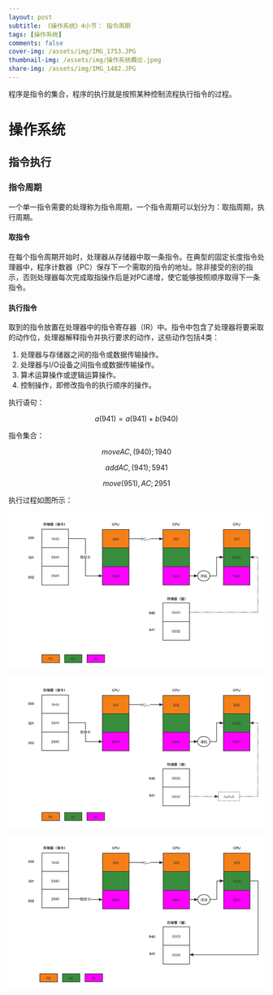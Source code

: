 ```yaml
---
layout: post
subtitle: 《操作系统》4小节： 指令周期
tags: [操作系统]
comments: false
cover-img: /assets/img/IMG_1753.JPG
thumbnail-img: /assets/img/操作系统概论.jpeg
share-img: /assets/img/IMG_1482.JPG
---
```


程序是指令的集合，程序的执行就是按照某种控制流程执行指令的过程。

# 操作系统

##  指令执行
### 指令周期
一个单一指令需要的处理称为指令周期，一个指令周期可以划分为：取指周期，执行周期。

#### 取指令
在每个指令周期开始时，处理器从存储器中取一条指令。在典型的固定长度指令处理器中，程序计数器（PC）保存下一个需取的指令的地址。除非接受的别的指示，否则处理器每次完成取指操作后是对PC递增，使它能够按照顺序取得下一条指令。

#### 执行指令
取到的指令放置在处理器中的指令寄存器（IR）中。指令中包含了处理器将要采取的动作位，处理器解释指令并执行要求的动作，这些动作包括4类：
1. 处理器与存储器之间的指令或数据传输操作。
2. 处理器与I/O设备之间指令或数据传输操作。
3. 算术运算操作或逻辑运算操作。
4. 控制操作，即修改指令的执行顺序的操作。


执行语句：

$$
a(941) = a(941) + b(940)
$$

指令集合：

$$
moveAC,(940);1940
$$

$$
add AC,(941);5941
$$

$$
move(951),AC;2951
$$

执行过程如图所示：

![操作系统-指令周期.png](../assets/img/操作系统-指令周期.png)

![操作系统-指令周期1.png](../assets/img/操作系统-指令周期1.png)

![操作系统-指令周期2.png](../assets/img/操作系统-指令周期2.png)
